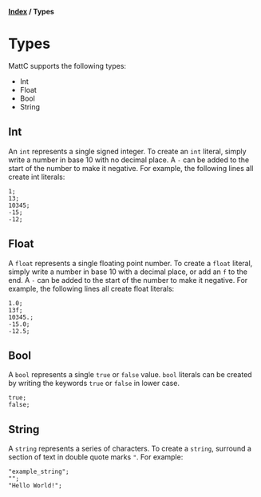 **[Index](index) / Types**

# Types
MattC supports the following types:
* Int
* Float
* Bool
* String

## Int
An `int` represents a single signed integer.
To create an `int` literal, simply write a number in base 10 with no decimal place. A `-` can be added to the start of the number to make it negative. For example, the following lines all create int literals:
```
1;
13;
10345;
-15;
-12;
```

## Float
A `float` represents a single floating point number.
To create a `float` literal, simply write a number in base 10 with a decimal place, or add an `f` to the end. A `-` can be added to the start of the number to make it negative. For example, the following lines all create float literals:
```
1.0;
13f;
10345.;
-15.0;
-12.5;
```

## Bool
A `bool` represents a single `true` or `false` value.
`bool` literals can be created by writing the keywords `true` or `false` in lower case.
```
true;
false;
```

## String
A `string` represents a series of characters. To create a `string`, surround a section of text in double quote marks `"`. For example:
```
"example_string";
"";
"Hello World!";
```